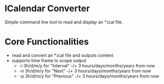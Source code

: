 # ICalendar Converter

Simple command line tool to read and display an *.ical file.

# Core Functionalities

* read and convert an *.ical file and outputs content
* supports time frame to scope output 
  * -i 3h/d/m/y for "Interval" -/+ 3 hours/days/months/years from now
  * -n 3h/d/m/y for "Next" -/+ 3 hours/days/months/years from now
  * -p 3h/d/m/y for "Previous" -/+ 3 hours/days/months/years from now
